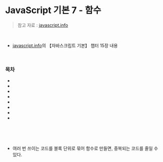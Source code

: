 # JavaScript 기본 7 - 함수

> 참고 자료 : <a href="https://ko.javascript.info/">javascript.info</a>

<br/>

- <a href="https://ko.javascript.info/">javascript.info</a>의 【자바스크립트 기본】 챕터 15장 내용

<br/>

### 목차

- <a href=""></a>
- <a href=""></a>
- <a href=""></a>
- <a href=""></a>
- <a href=""></a>
- <a href=""></a>
- <a href=""></a>
- <a href=""></a>

<br/><br/>

##

- 여러 번 쓰이는 코드를 블록 단위로 묶어 함수로 만들면, 중복되는 코드를 줄일 수 있다.
